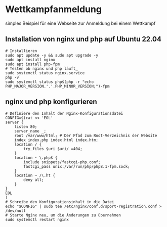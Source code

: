 # Wettkampfanmeldung
simples Beispiel für eine Webseite zur Anmeldung bei einem Wettkampf
## Installation von nginx und php auf Ubuntu 22.04
```
# Installieren
sudo apt update -y && sudo apt upgrade -y
sudo apt install nginx
sudo apt install php-fpm
# Testen ob nginx und php läuft_
sudo systemctl status nginx.service
php -v
sudo systemctl status php$(php -r "echo PHP_MAJOR_VERSION.'.'.PHP_MINOR_VERSION;")-fpm
```
## nginx und php konfigurieren
```
# Definiere den Inhalt der Nginx-Konfigurationsdatei
CONFIG=$(cat << 'EOL'
server {
    listen 80;
    server_name _;
    root /var/www/html; # Der Pfad zum Root-Verzeichnis der Website
    index index.php index.html index.htm;
    location / {
        try_files $uri $uri/ =404;
    }
    location ~ \.php$ {
        include snippets/fastcgi-php.conf;
        fastcgi_pass unix:/var/run/php/php8.1-fpm.sock;
    }
    location ~ /\.ht {
        deny all;
    }
}
EOL
)
# Schreibe den Konfigurationsinhalt in die Datei
echo "$CONFIG" | sudo tee /etc/nginx/conf.d/sport-registration.conf > /dev/null
# Starte Nginx neu, um die Änderungen zu übernehmen
sudo systemctl restart nginx
```
